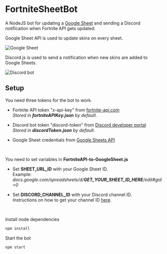 # FortniteSheetBot

A NodeJS bot for updating a [Google Sheet](https://docs.google.com/spreadsheets/d/1gVDgnzNyMCafIWa-dBO3mgNUHmHzgA9O5sWbfQy2Yfg/) and sending a Discord notification when Fortnite API gets updated.

Google Sheet API is used to update skins on every sheet.

![Google Sheet](https://i.imgur.com/VFpODAI.gif)

Discord.js is used to send a notification when new skins are added to Google Sheets.

![Discord bot](https://i.imgur.com/wNCDmd2.png)

## Setup

You need three tokens for the bot to work.

- Fortnite API token "x-api-key" from [fortnite-api.com](https://fortnite-api.com/profile)<br/>
  *Stored in **fortniteAPIKey.json** by default.*

- Discord bot token "discord-token" from [Discord developer portal](https://discordapp.com/developers/applications)<br/>
  *Stored in **discordToken.json** by default.*
  
- Google Sheet credentials from [Google Sheets API](https://developers.google.com/sheets/api/quickstart/nodejs)

<br />

You need to set variables in **FortniteAPI-to-GoogleSheet.js**

- Set **SHEET_URL_ID** with your Google Sheet ID. <br/>
Example: *docs.google.com/spreadsheets/d/**GET_YOUR_SHEET_ID_HERE**/edit#gid=0*

- Set **DISCORD_CHANNEL_ID** with your Discord channel ID. <br/>
Instructions on how to get your channel ID [here](https://support.discord.com/hc/en-us/articles/206346498-Where-can-I-find-my-User-Server-Message-ID-).

<br />

Install node dependencies
```javascript
npm install
```
Start the bot
```javascript
npm start
```